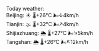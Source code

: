 Today weather:  
Beijing: ☀️   🌡️+26°C 🌬️↓4km/h  
Tianjin: 🌫  🌡️+32°C 🌬️↗4km/h  
Shijiazhuang: 🌦   🌡️+27°C 🌬️↘5km/h  
Tangshan: 🌦   🌡️+26°C 🌬️↖12km/h  
